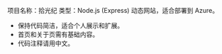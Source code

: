 <!-- Use this file to provide workspace-specific custom instructions to Copilot. For more details, visit https://code.visualstudio.com/docs/copilot/copilot-customization#_use-a-githubcopilotinstructionsmd-file -->

项目名称：拾光纪
类型：Node.js (Express) 动态网站，适合部署到 Azure。

- 保持代码简洁，适合个人展示和扩展。
- 首页和关于页需有基础内容。
- 代码注释请用中文。
